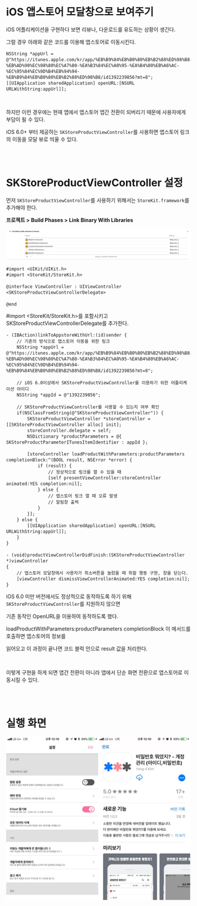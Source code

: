 # iOS 앱스토어 모달창으로 보여주기

iOS 어플리케이션을 구현하다 보면 리뷰나, 다운로드를 유도하는 상황이 생긴다.

그럴 경우 아래와 같은 코드를 이용해 앱스토어로 이동시킨다.

~~~~objc
NSString *appUrl = @"https://itunes.apple.com/kr/app/%EB%B9%84%EB%B0%80%EB%B2%88%ED%98%B8-%EB%AD%90%EC%98%80%EC%A7%80-%EA%B3%84%EC%A0%95-%EA%B4%80%EB%A6%AC-%EC%95%84%EC%9D%B4%EB%94%94-%EB%B9%84%EB%B0%80%EB%B2%88%ED%98%B8/id1392239856?mt=8";
[[UIApplication sharedApplication] openURL:[NSURL URLWithString:appUrl]];
~~~~

<br />

하지만 이런 경우에는 현재 앱에서 앱스토어 앱간 전환이 되버리기 때문에 사용자에게 부담이 될 수 있다.

iOS 6.0+ 부터 제공하는 `SKStoreProductViewController`를 사용하면 앱스토어 링크의 이동을 모달 뷰로 띄울 수 있다.

<br />

<br />

# SKStoreProductViewController 설정

먼저 `SKStoreProductViewController`를 사용하기 위해서는 `StoreKit.framework`를 추가해야 한다.

**프로젝트 > Build Phases > Link Binary With Libraries** 

![StoreKitFramework](../Resource/StoreKitFramework.png)



~~~~objc
#import <UIKit/UIKit.h>
#import <StoreKit/StoreKit.h>
 
@interface ViewController : UIViewController <SKStoreProductViewControllerDelegate>
 
@end
~~~~

#import <StoreKit/StoreKit.h>를 포함시키고 SKStoreProductViewControllerDelegate를 추가한다.



~~~objc
- (IBAction)linkToAppstoreWithUrl:(id)sender {
    // 기존의 방식으로 앱스토어 이동을 위한 링크
    NSString *appUrl = @"https://itunes.apple.com/kr/app/%EB%B9%84%EB%B0%80%EB%B2%88%ED%98%B8-%EB%AD%90%EC%98%80%EC%A7%80-%EA%B3%84%EC%A0%95-%EA%B4%80%EB%A6%AC-%EC%95%84%EC%9D%B4%EB%94%94-%EB%B9%84%EB%B0%80%EB%B2%88%ED%98%B8/id1392239856?mt=8";
    
    // iOS 6.0이상에서 SKStoreProductViewController를 이용하기 위한 어플리케이션 아이디
    NSString *appId = @"1392239856";
    
    // SKStoreProductViewController를 사용할 수 있는지 여부 확인
    if(NSClassFromString(@"SKStoreProductViewController")) {
        SKStoreProductViewController *storeController = [[SKStoreProductViewController alloc] init];
        storeController.delegate = self;
        NSDictionary *productParameters = @{ SKStoreProductParameterITunesItemIdentifier : appId };

        [storeController loadProductWithParameters:productParameters completionBlock:^(BOOL result, NSError *error) {
            if (result) {
                // 정상적으로 링크를 열 수 있을 때
                [self presentViewController:storeController animated:YES completion:nil];
            } else {
                // 앱스토어 링크 열 때 오류 발생
                // 알림창 출력
            }
        }];
    } else {
        [[UIApplication sharedApplication] openURL:[NSURL URLWithString:appUrl]];
    }
}

- (void)productViewControllerDidFinish:(SKStoreProductViewController *)viewController
{
    // 앱스토어 모달창에서 사용자가 취소버튼을 눌렀을 때 취할 행동 구현, 창을 닫는다.
    [viewController dismissViewControllerAnimated:YES completion:nil];
}
~~~

iOS 6.0 미만 버전에서도 정상적으로 동작하도록 하기 위해 `SKStoreProductViewController`를 지원하지 않으면

기존 동작인 OpenURL을 이용하여 동작하도록 했다. 

loadProductWithParameters:productParameters completionBlock 이 메서드를 호출하면 앱스토어의 정보를

읽어오고 이 과정이 끝나면  코드 블럭 안으로 result 값을 처리한다.

<br />

이렇게 구현을 하게 되면 앱간 전환이 아니라 앱에서 단순 화면 전환으로 앱스토어로 이동시킬 수 있다.

<br /><br />

# 실행 화면

![StoreKitResult](../Resource/StoreKitResult.png)